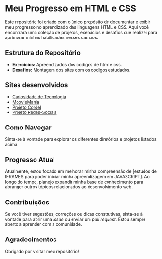 # Meu Progresso em HTML e CSS

Este repositório foi criado com o único propósito de documentar e exibir meu progresso no aprendizado das linguagens HTML e CSS. Aqui você encontrará uma coleção de projetos, exercícios e desafios que realizei para aprimorar minhas habilidades nesses campos.

## Estrutura do Repositório

- **Exercícios:** Apreendizados dos codigos de html e css.
- **Desafios:** Montagem dos sites com os codigos estudados.

## Sites desenvolvidos

<ul>
    <li><a href="https://levidevbr.github.io/html-css/desafios/primeiro%20site/index.html" target="_blank" rel="external">Curiosidade de Tecnologia</a></li>
    <li><a href="https://levidevbr.github.io/html-css/desafios/segundo%20site/index.html" target="_blank" rel="external">MoovieMania</a></li>
    <li><a href="https://levidevbr.github.io/html-css/desafios/terceiro%20site/index.html" target="_blank" rel="external">Projeto Cordel</a></li>
    <li><a href="https://levidevbr.github.io/html-css/desafios/quarto%20site/index.html" target="_blank" rel="external">Projeto Redes-Sociais</a></li>
</ul>

## Como Navegar

Sinta-se à vontade para explorar os diferentes diretórios e projetos listados acima.

## Progresso Atual

Atualmente, estou focado em melhorar minha compreensão de [estudos de IFRAMES para poder iniciar minha apreendizagem em JAVASCRIPT]. Ao longo do tempo, planejo expandir minha base de conhecimento para abranger outros tópicos relacionados ao desenvolvimento web.

## Contribuições

Se você tiver sugestões, correções ou dicas construtivas, sinta-se à vontade para abrir uma *issue* ou enviar um *pull request*. Estou sempre aberto a aprender com a comunidade.

## Agradecimentos

Obrigado por visitar meu repositório!
